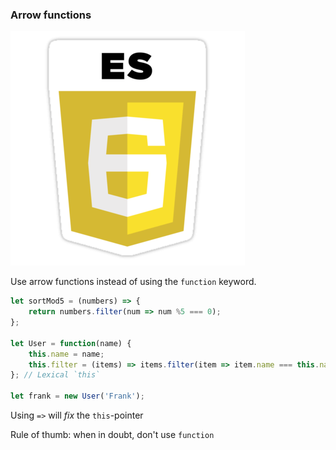 ### Arrow functions

![es6](img/es6.png)<!-- .element class="emblem"  -->

Use arrow functions instead of using the `function` keyword.

```typescript
let sortMod5 = (numbers) => {
	return numbers.filter(num => num %5 === 0);
};

let User = function(name) {
	this.name = name;
	this.filter = (items) => items.filter(item => item.name === this.name);
}; // Lexical `this`

let frank = new User('Frank');
```

Using <!-- .element class="fragment" --> `=>` will *fix* the `this`-pointer

Rule <!-- .element class="fragment" -->of thumb: when in doubt, don't use `function` 